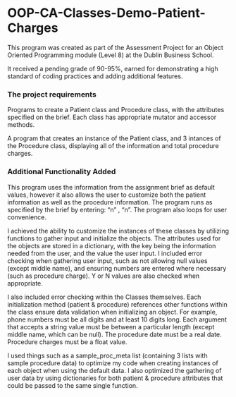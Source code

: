 # OOP-CA-Classes-Demo-Patient-Charges

This program was created as part of the Assessment Project for an Object Oriented Programming module (Level 8) at the Dublin Business School.

It received a pending grade of 90-95%, earned for demonstrating a high standard of coding practices and adding additional features.

### The project requirements
Programs to create a Patient class and Procedure class, with the attributes specified on the brief. Each class has appropriate mutator and accessor methods.

A program that creates an instance of the Patient class, and 3 intances of the Procedure class, displaying all of the information and total procedure charges.

### Additional Functionality Added
This program uses the information from the assignment brief as default values, however it also allows the user to customize both the patient information as well as the procedure information. The program runs as specified by the brief by entering: “n” , “n”. The program also loops for user convenience. 

I achieved the ability to customize the instances of these classes by utilizing functions to gather input and initialize the objects. The attributes used for the objects are stored in a dictionary, with the key being the information needed from the user, and the value the user input. I included error checking when gathering user input, such as not allowing null values (except middle name), and ensuring numbers are entered where necessary (such as procedure charge). Y or N values are also checked when appropriate. 

I also included error checking within the Classes themselves. Each initialization method (patient & procedure) references other functions within the class ensure data validation when initializing an object.  For example, phone numbers must be all digits and at least 10 digits long. Each argument that accepts a string value must be between a particular length (except middle name, which can be null). The procedure date must be a real date. Procedure charges must be a float value. 

I used things such as a sample_proc_meta list (containing 3 lists with sample procedure data) to optimize my code when creating instances of each object when using the default data. I also optimized the gathering of user data by using dictionaries for both patient & procedure attributes that could be passed to the same single function.
